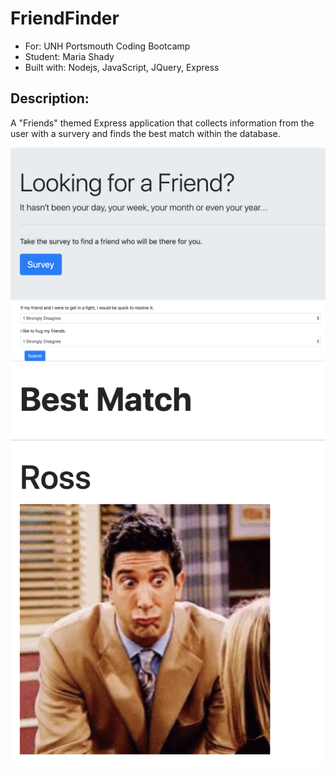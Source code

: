 # FriendFinder
* For: UNH Portsmouth Coding Bootcamp
* Student: Maria Shady
* Built with: Nodejs, JavaScript, JQuery, Express

## Description:
A "Friends" themed Express application that collects information from the user with a survery and finds the best match within the database. 

<img src = "images/homepage.png">

<img src = "images/questions.png">

<img src = "images/bestmatch.png">



